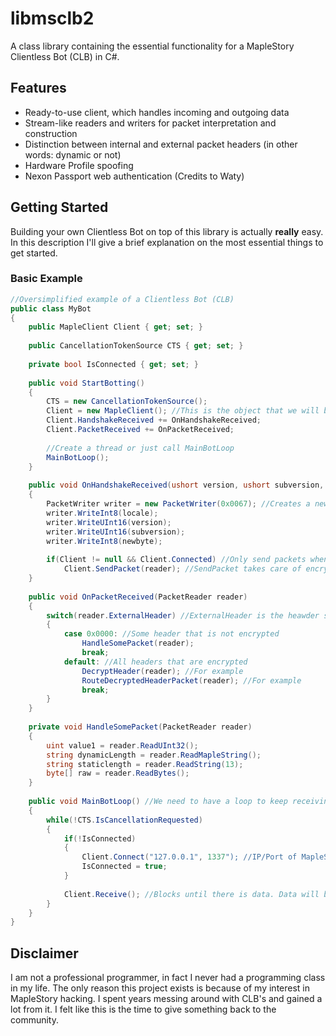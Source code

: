 # libmsclb2
A class library containing the essential functionality for a MapleStory Clientless Bot (CLB) in C#.
## Features
* Ready-to-use client, which handles incoming and outgoing data
* Stream-like readers and writers for packet interpretation and construction
* Distinction between internal and external packet headers (in other words: dynamic or not)
* Hardware Profile spoofing
* Nexon Passport web authentication (Credits to Waty)
## Getting Started
Building your own Clientless Bot on top of this library is actually **really** easy. In this description I'll give a brief explanation on the most essential things to get started.
### Basic Example
```csharp
//Oversimplified example of a Clientless Bot (CLB)
public class MyBot
{
    public MapleClient Client { get; set; }
    
    public CancellationTokenSource CTS { get; set; }
    
    private bool IsConnected { get; set; }
    
    public void StartBotting()
    {
        CTS = new CancellationTokenSource();
        Client = new MapleClient(); //This is the object that we will be using the most, as it combines the other essential features.
        Client.HandshakeReceived += OnHandshakeReceived;
        Client.PacketReceived += OnPacketReceived;
        
        //Create a thread or just call MainBotLoop
        MainBotLoop();
    }
    
    public void OnHandshakeReceived(ushort version, ushort subversion, byte locale, byte newbyte)
    {
        PacketWriter writer = new PacketWriter(0x0067); //Creates a new packet writer/builder with packet header 67 00. Encryption does not play a role here (yet).
        writer.WriteInt8(locale);
        writer.WriteUInt16(version);
        writer.WriteUInt16(subversion);
        writer.WriteInt8(newbyte);
        
        if(Client != null && Client.Connected) //Only send packets when the Client is initialized and connected to a server. This way we prevent causing unnecessary errors.
            Client.SendPacket(reader); //SendPacket takes care of encrypting the packet and passes it to the Socket
    }
    
    public void OnPacketReceived(PacketReader reader)
    {
        switch(reader.ExternalHeader) //ExternalHeader is the heawder sent by MapleStory. This library does not feature header decryption, but takes this into account by allowing you to set the InternalHeader yourself. This method would be the place to do so.
        {
            case 0x0000: //Some header that is not encrypted
                HandleSomePacket(reader);
                break;
            default: //All headers that are encrypted
                DecryptHeader(reader); //For example
                RouteDecryptedHeaderPacket(reader); //For example
                break;
        }
    }
    
    private void HandleSomePacket(PacketReader reader)
    {
        uint value1 = reader.ReadUInt32();
        string dynamicLength = reader.ReadMapleString();
        string staticlength = reader.ReadString(13);
        byte[] raw = reader.ReadBytes();
    }
    
    public void MainBotLoop() //We need to have a loop to keep receiving data and handling it, preferably on another thread than your UI
    {
        while(!CTS.IsCancellationRequested)
        {
            if(!IsConnected)
            {
                Client.Connect("127.0.0.1", 1337"); //IP/Port of MapleStory server
                IsConnected = true;
            }
            
            Client.Receive(); //Blocks until there is data. Data will be parsed and pushed to OnPacketReceived through an event
        }
    }
}
```
## Disclaimer
I am not a professional programmer, in fact I never had a programming class in my life. The only reason this project exists is because of my interest in MapleStory hacking. I spent years messing around with CLB's and gained a lot from it. I felt like this is the time to give something back to the community.

